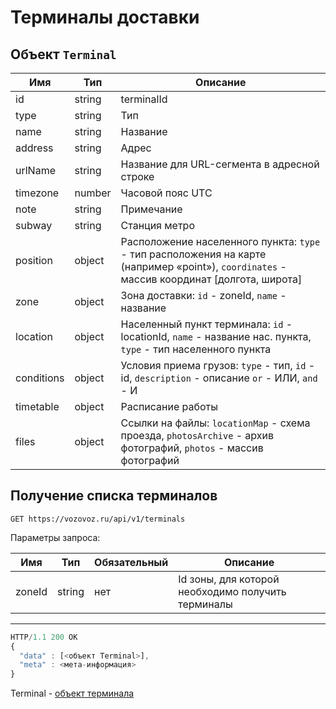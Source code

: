 # Терминалы доставки

## Объект `Terminal`

Имя | Тип | Описание
--- | --- | --------
id | string | terminalId
type | string | Тип
name | string | Название
address | string | Адрес
urlName | string | Название для URL-сегмента в адресной строке
timezone | number | Часовой пояс UTC
note | string | Примечание
subway | string | Станция метро
position | object | Расположение населенного пункта: `type` - тип расположения на карте (например «point»), `coordinates` - массив координат [долгота, широта]
zone | object | Зона доставки: `id` - zoneId, `name` - название
location | object | Населенный пункт терминала: `id` - locationId, `name` - название нас. пункта, `type` - тип населенного пункта
conditions | object | Условия приема грузов: `type` - тип, `id` - id, `description` - описание `or` - ИЛИ, `and` - И
timetable | object | Расписание работы
files | object | Ссылки на файлы: `locationMap` - схема проезда, `photosArchive` - архив фотографий, `photos` - массив фотографий

## Получение списка терминалов

`GET https://vozovoz.ru/api/v1/terminals`

Параметры запроса:

Имя | Тип | Обязательный | Описание
--- | --- | ------------ | --------
zoneId | string | нет | Id зоны, для которой необходимо получить терминалы

---

```js
HTTP/1.1 200 OK
{
  "data" : [<объект Terminal>],
  "meta" : <мета-информация>
}
```

Terminal - [объект терминала](terminals.md)
